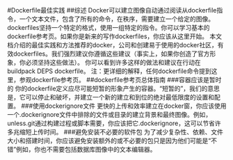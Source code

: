 #Dockerfile最佳实践
##综述
Docker可以建立图像自动通过阅读从dockerfile指令，一个文本文件，包含了所有的命令，在秩序，需要建立一个给定的图像。dockerfiles坚持一个特定的格式，使用一组特定的指令。你可以学习基本的dockerfile参考页。如果你是新来的写作dockerfiles，你应该从这里开始。
本文档介绍的最佳实践和方法推荐的docker，公司和创建易于使用的docker社区，有效dockerfiles。我们强烈建议你遵循这些建议（事实上，如果你创造了官方形象，你必须坚持这些做法）。
你可以看到许多这样的做法和建议在行动在buildpack DEPS dockerfile。
注：更详细的解释，任何dockerfile命令提到这里，参观dockerfile参考页。
##dockerfile参考页总体指南
###容器应该是暂时的
你的dockerfile定义应尽可能短暂的形象产生的容器。“短暂的”，我们的意思是，它可以停止和破坏，并建立一个新的建立和到位的绝对最低限度的设置和配置。
###使用dockerignore文件
更快的上传和效率建立在docker窗，你应该使用一个.dockerignore文件中排除的文件或目录的建立背景和最终图像。例如，unless.git通过构建过程或脚本需要，你应该把它.dockerignore，这可以节省许多兆缩短上传时间。
###避免安装不必要的软件包
为了减少复杂性、依赖、文件大小和搭建时间，你应该避免安装额外的或不必要的包只是因为他们可能是“不错”例如，你也不需要包括数据库图像中的文本编辑器。
